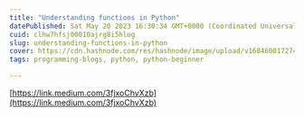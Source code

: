 ```yaml
---
title: "Understanding functions in Python"
datePublished: Sat May 20 2023 16:30:34 GMT+0000 (Coordinated Universal Time)
cuid: clhw7hfsj00010ajrg8i5hlog
slug: understanding-functions-in-python
cover: https://cdn.hashnode.com/res/hashnode/image/upload/v1684600172746/54f3e158-f2dc-40c5-b247-8f4d4b46253b.png
tags: programming-blogs, python, python-beginner

---
```


[https://link.medium.com/3fjxoChvXzb](https://link.medium.com/3fjxoChvXzb)